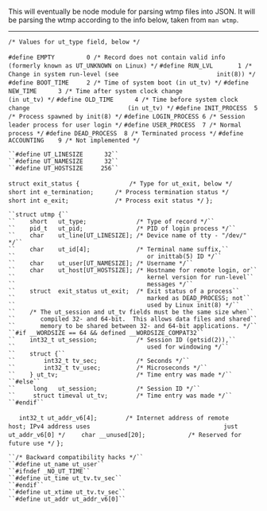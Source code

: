 This will eventually be node module for parsing wtmp files into JSON.
It will be parsing the wtmp according to the info below, taken from `man wtmp`.

---

``/* Values for ut_type field, below */``

``#define EMPTY         0 /* Record does not contain valid info``
``                           (formerly known as UT_UNKNOWN on Linux) */``
``#define RUN_LVL       1 /* Change in system run-level (see``
``                           init(8)) */``
``#define BOOT_TIME     2 /* Time of system boot (in ut_tv) */``
``#define NEW_TIME      3 /* Time after system clock change``
``                           (in ut_tv) */``
``#define OLD_TIME      4 /* Time before system clock change``
``                           (in ut_tv) */``
``#define INIT_PROCESS  5 /* Process spawned by init(8) */``
``#define LOGIN_PROCESS 6 /* Session leader process for user login */``
``#define USER_PROCESS  7 /* Normal process */``
``#define DEAD_PROCESS  8 /* Terminated process */``
``#define ACCOUNTING    9 /* Not implemented */``
````
``#define UT_LINESIZE      32``
``#define UT_NAMESIZE      32``
``#define UT_HOSTSIZE     256``
````
``struct exit_status {              /* Type for ut_exit, below */``
``    short int e_termination;      /* Process termination status */``
``    short int e_exit;             /* Process exit status */``
``};``
````
``struct utmp {``
``    short   ut_type;              /* Type of record */``
``    pid_t   ut_pid;               /* PID of login process */``
``    char    ut_line[UT_LINESIZE]; /* Device name of tty - "/dev/" */``
``    char    ut_id[4];             /* Terminal name suffix,``
``                                     or inittab(5) ID */``
``    char    ut_user[UT_NAMESIZE]; /* Username */``
``    char    ut_host[UT_HOSTSIZE]; /* Hostname for remote login, or``
``                                     kernel version for run-level``
``                                     messages */``
``    struct  exit_status ut_exit;  /* Exit status of a process``
``                                     marked as DEAD_PROCESS; not``
``                                     used by Linux init(8) */``
``    /* The ut_session and ut_tv fields must be the same size when``
``       compiled 32- and 64-bit.  This allows data files and shared``
``       memory to be shared between 32- and 64-bit applications. */``
``#if __WORDSIZE == 64 && defined __WORDSIZE_COMPAT32``
``    int32_t ut_session;           /* Session ID (getsid(2)),``
``                                     used for windowing */``
``    struct {``
``        int32_t tv_sec;           /* Seconds */``
``        int32_t tv_usec;          /* Microseconds */``
``    } ut_tv;                      /* Time entry was made */``
``#else``
``     long   ut_session;           /* Session ID */``
``     struct timeval ut_tv;        /* Time entry was made */``
``#endif``
````
``   int32_t ut_addr_v6[4];        /* Internet address of remote``
``                                     host; IPv4 address uses``
``                                     just ut_addr_v6[0] */``
``    char __unused[20];            /* Reserved for future use */``
``};``
````
``/* Backward compatibility hacks */``
``#define ut_name ut_user``
``#ifndef _NO_UT_TIME``
``#define ut_time ut_tv.tv_sec``
``#endif``
``#define ut_xtime ut_tv.tv_sec``
``#define ut_addr ut_addr_v6[0]``
